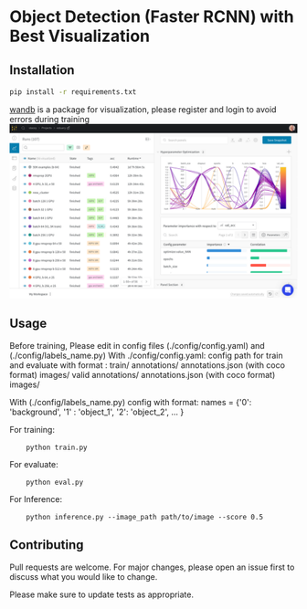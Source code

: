 # Object Detection (Faster RCNN) with Best Visualization

## Installation

```bash
pip install -r requirements.txt
```

[wandb](wandb.ai) is a package for visualization, please register and login to avoid errors during training
![alt text](images/visualization.png)

## Usage
Before training, Please edit in config files (./config/config.yaml) and (./config/labels_name.py)
With ./config/config.yaml:
    config path for train and evaluate with format :
        train/
               annotations/
                    annotations.json (with coco format)
               images/
        valid
               annotations/
                    annotations.json (with coco format)
               images/
               
With (./config/labels_name.py)
    config with format:
        names = {'0': 'background', 
                 '1' : 'object_1',
                 '2': 'object_2', ... }
                 
For training:
```
    python train.py
```
For evaluate:
```
    python eval.py
```
For Inference:
```
    python inference.py --image_path path/to/image --score 0.5
```

## Contributing
Pull requests are welcome. For major changes, please open an issue first to discuss what you would like to change.

Please make sure to update tests as appropriate.
